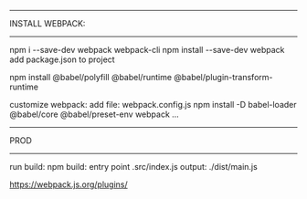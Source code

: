 ***********************************
INSTALL WEBPACK:
***********************************
npm i --save-dev webpack webpack-cli 
npm install --save-dev webpack
add package.json to project

npm install @babel/polyfill @babel/runtime @babel/plugin-transform-runtime


customize webpack:
 add file: webpack.config.js
 npm install -D babel-loader @babel/core @babel/preset-env webpack
 ...

************************************
PROD
************************************
run build: 
    npm build:
        entry point .src/index.js
        output: ./dist/main.js


https://webpack.js.org/plugins/